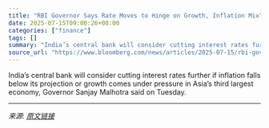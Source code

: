 ```yaml
---
title: "RBI Governor Says Rate Moves to Hinge on Growth, Inflation Mix"
date: 2025-07-15T09:00:26+08:00
categories: ["finance"]
tags: []
summary: "India’s central bank will consider cutting interest rates further if inflation falls below its projection or growth comes under pressure in Asia’s third largest economy, Governor Sanjay Malhotra said "
source_url: "https://www.bloomberg.com/news/articles/2025-07-15/rbi-governor-says-rate-moves-to-hinge-on-growth-inflation-mix"
---
```


India’s central bank will consider cutting interest rates further if inflation falls below its projection or growth comes under pressure in Asia’s third largest economy, Governor Sanjay Malhotra said on Tuesday.

---

*来源: [原文链接](https://www.bloomberg.com/news/articles/2025-07-15/rbi-governor-says-rate-moves-to-hinge-on-growth-inflation-mix)*
